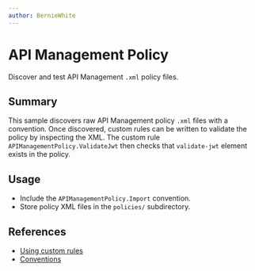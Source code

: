 ```yaml
---
author: BernieWhite
---
```


# API Management Policy

Discover and test API Management `.xml` policy files.

## Summary

This sample discovers raw API Management policy `.xml` files with a convention.
Once discovered, custom rules can be written to validate the policy by inspecting the XML.
The custom rule `APIManagementPolicy.ValidateJwt` then checks that `validate-jwt` element exists in the policy.

## Usage

- Include the `APIManagementPolicy.Import` convention.
- Store policy XML files in the `policies/` subdirectory.

## References

- [Using custom rules](https://azure.github.io/PSRule.Rules.Azure/customization/using-custom-rules/)
- [Conventions](https://microsoft.github.io/PSRule/v2/concepts/PSRule/en-US/about_PSRule_Conventions/#including-with-options)
